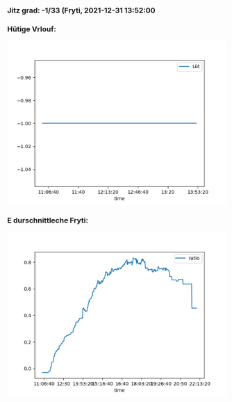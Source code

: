 ### Jitz grad: -1/33 (Fryti, 2021-12-31 13:52:00

### Hütige Vrlouf:
![Graph](Today.png)

### E durschnittleche Fryti:
![Graph](Fryti.png)